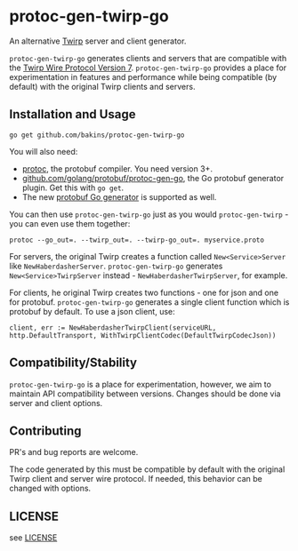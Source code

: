# protoc-gen-twirp-go

An alternative [Twirp](https://github.com/twitchtv/twirp) server and client generator.

`protoc-gen-twirp-go` generates clients and servers that are compatible with the 
[Twirp Wire Protocol Version 7](https://twitchtv.github.io/twirp/docs/spec_v7.html).
`protoc-gen-twirp-go` provides a place for experimentation in features and performance
while being compatible (by default) with the original Twirp clients and servers.


## Installation and Usage

```
go get github.com/bakins/protoc-gen-twirp-go
```

You will also need:
 - [protoc](https://github.com/protocolbuffers/protobuf), the protobuf compiler. You need
   version 3+.
 - [github.com/golang/protobuf/protoc-gen-go](https://github.com/golang/protobuf/),
   the Go protobuf generator plugin. Get this with `go get`. 
 - The new [protobuf Go generator](https://github.com/protocolbuffers/protobuf-go) is supported as well.


You can then use `protoc-gen-twirp-go` just as you would `protoc-gen-twirp` - you can even use them together:

```
protoc --go_out=. --twirp_out=. --twirp-go_out=. myservice.proto
```

For servers, the original Twirp creates a function called `New<Service>Server` like `NewHaberdasherServer`.  `protoc-gen-twirp-go` generates `New<Service>TwirpServer` instead - `NewHaberdasherTwirpServer`, for example.

For clients, he original Twirp creates two functions - one for json and one for protobuf.
`protoc-gen-twirp-go` generates a single client function which is protobuf by default.  To use
a json client, use:

```
client, err := NewHaberdasherTwirpClient(serviceURL, http.DefaultTransport, WithTwirpClientCodec(DefaultTwirpCodecJson)) 
```

## Compatibility/Stability

`protoc-gen-twirp-go` is a place for experimentation, however, we aim to maintain API compatibility between versions.  Changes should be done via server and client options.


## Contributing

PR's and bug reports are welcome.

The code generated by this must be compatible by default with the
original Twirp client and server wire protocol.  If needed, this behavior can be changed with
options.

## LICENSE

see [LICENSE](./LICENSE)